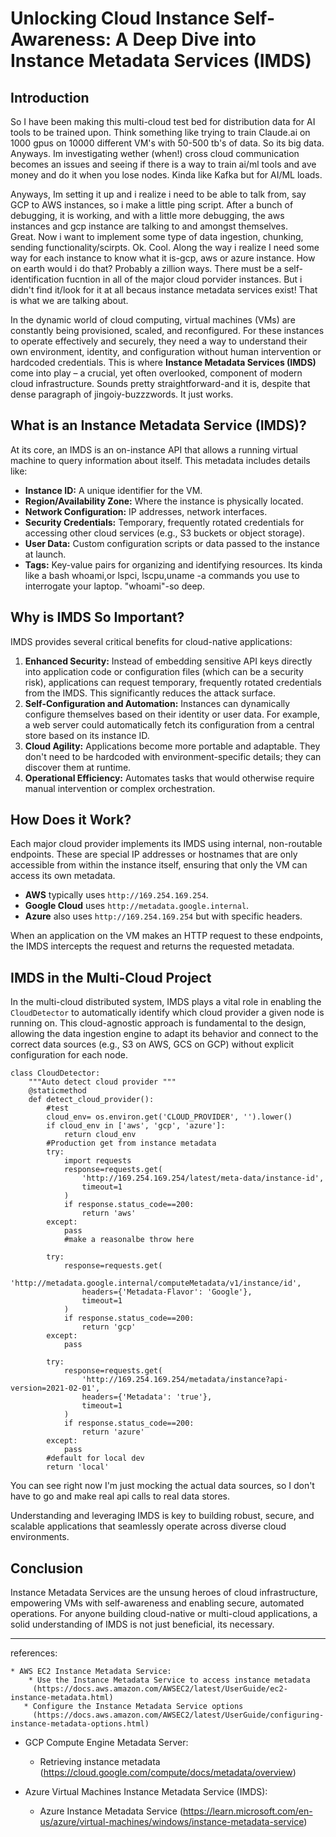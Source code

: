 # Unlocking Cloud Instance Self-Awareness: A Deep Dive into Instance Metadata Services (IMDS)

## Introduction

So I have been making this multi-cloud test bed for distribution data for AI tools to be trained upon. Think something like trying to train Claude.ai on 1000 gpus on 10000 different VM's with 50-500 tb's of data.  So its big data.  Anyways.  Im investigating wether (when!)  cross cloud communication becomes an issues and seeing if there is a way to train ai/ml tools and ave money and do it when you lose nodes. 
Kinda like Kafka but for AI/ML loads.

Anyways, Im setting it up and i realize i need to be able to talk from, say GCP to AWS instances, so i make a little ping script.  After a bunch of debugging, it is working, and with a little more debugging, the aws instances and gcp instance are talking to and amongst themselves.  
Great. 
Now i want to implement some type of data ingestion, chunking, sending functionality/scirpts. Ok. Cool. Along the way i realize I need some way for each instance to know what it is-gcp, aws or azure instance. How on earth would i do that?  Probably a zillion ways.  There must be a self-identification fucntion in all of the major cloud porvider instances.  But i didn't find it/look for it at all becaus instance metadata services exist!  That is what we are talking about.  

In the dynamic world of cloud computing, virtual machines (VMs) are constantly being provisioned, scaled, and reconfigured. For these instances to operate effectively and securely, they need a way to understand their own environment, identity, and configuration without human intervention or hardcoded credentials. This is where **Instance Metadata Services (IMDS)** come into play – a crucial, yet often overlooked, component of modern cloud infrastructure.  Sounds pretty straightforward-and it is, despite that dense paragraph of jingoiy-buzzzwords.  It just works.

## What is an Instance Metadata Service (IMDS)?

At its core, an IMDS is an on-instance API that allows a running virtual machine to query information about itself. This metadata includes details like:

*   **Instance ID:** A unique identifier for the VM.
*   **Region/Availability Zone:** Where the instance is physically located.
*   **Network Configuration:** IP addresses, network interfaces.
*   **Security Credentials:** Temporary, frequently rotated credentials for accessing other cloud services (e.g., S3 buckets or object storage).
*   **User Data:** Custom configuration scripts or data passed to the instance at launch.
*   **Tags:** Key-value pairs for organizing and identifying resources.
Its kinda like a bash whoami,or lspci, lscpu,uname -a commands you use to interrogate your laptop.  "whoami"-so deep.

## Why is IMDS So Important?

IMDS provides several critical benefits for cloud-native applications:

1.  **Enhanced Security:** Instead of embedding sensitive API keys directly into application code or configuration files (which can be a security risk), applications can request temporary, frequently rotated credentials from the IMDS. This significantly reduces the attack surface.
2.  **Self-Configuration and Automation:** Instances can dynamically configure themselves based on their identity or user data. For example, a web server could automatically fetch its configuration from a central store based on its instance ID.
3.  **Cloud Agility:** Applications become more portable and adaptable. They don't need to be hardcoded with environment-specific details; they can discover them at runtime.
4.  **Operational Efficiency:** Automates tasks that would otherwise require manual intervention or complex orchestration.

## How Does it Work?

Each major cloud provider implements its IMDS using internal, non-routable endpoints. These are special IP addresses or hostnames that are only accessible from within the instance itself, ensuring that only the VM can access its own metadata.

*   **AWS** typically uses `http://169.254.169.254`.
*   **Google Cloud** uses `http://metadata.google.internal`.
*   **Azure** also uses `http://169.254.169.254` but with specific headers.

When an application on the VM makes an HTTP request to these endpoints, the IMDS intercepts the request and returns the requested metadata.

## IMDS in the Multi-Cloud Project

In the multi-cloud distributed system, IMDS plays a vital role in enabling the `CloudDetector` to automatically identify which cloud provider a given node is running on. This cloud-agnostic approach is fundamental to the design, allowing the data ingestion engine to adapt its behavior and connect to the correct data sources (e.g., S3 on AWS, GCS on GCP) without explicit configuration for each node.
```
class CloudDetector:
    """Auto detect cloud provider """
    @staticmethod
    def detect_cloud_provider():
        #test
        cloud_env= os.environ.get('CLOUD_PROVIDER', '').lower()
        if cloud_env in ['aws', 'gcp', 'azure']:
            return cloud_env
        #Production get from instance metadata
        try: 
            import requests
            response=requests.get( 
                'http://169.254.169.254/latest/meta-data/instance-id',
                timeout=1
            )
            if response.status_code==200:
                return 'aws'
        except:
            pass  
            #make a reasonalbe throw here

        try: 
            response=requests.get(
                'http://metadata.google.internal/computeMetadata/v1/instance/id',
                headers={'Metadata-Flavor': 'Google'},
                timeout=1
            )
            if response.status_code==200:
                return 'gcp'
        except:
            pass

        try:
            response=requests.get(
                'http://169.254.169.254/metadata/instance?api-version=2021-02-01',
                headers={'Metadata': 'true'},
                timeout=1
            )
            if response.status_code==200:
                return 'azure'
        except:
            pass
        #default for local dev
        return 'local'

```
You can see right now I'm just mocking the actual data sources, so I don't have to go and make real api calls to real data stores.  

Understanding and leveraging IMDS is key to building robust, secure, and scalable applications that seamlessly operate across diverse cloud environments.

## Conclusion

Instance Metadata Services are the unsung heroes of cloud infrastructure, empowering VMs with self-awareness and enabling secure, automated operations. For anyone building cloud-native or multi-cloud applications, a solid understanding of IMDS is not just beneficial, its necessary. 

---

references:
    
    * AWS EC2 Instance Metadata Service:
        * Use the Instance Metadata Service to access instance metadata 
         (https://docs.aws.amazon.com/AWSEC2/latest/UserGuide/ec2-instance-metadata.html)
       * Configure the Instance Metadata Service options 
         (https://docs.aws.amazon.com/AWSEC2/latest/UserGuide/configuring-instance-metadata-options.html)

   * GCP Compute Engine Metadata Server:
       * Retrieving instance metadata (https://cloud.google.com/compute/docs/metadata/overview)

   * Azure Virtual Machines Instance Metadata Service (IMDS):
       * Azure Instance Metadata Service 
         (https://learn.microsoft.com/en-us/azure/virtual-machines/windows/instance-metadata-service)
